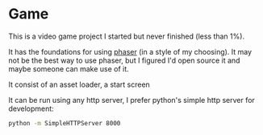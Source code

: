 Game
=====

This is a video game project I started but never finished (less than 1%).

It has the foundations for using [phaser](http://phaser.io/) (in a style of my choosing).
It may not be the best way to use phaser, but I figured I'd open source it and
maybe someone can make use of it.

It consist of an asset loader, a start screen

It can be run using any http server, I prefer python's simple http server for development:
```bash
python -m SimpleHTTPServer 8000
```
